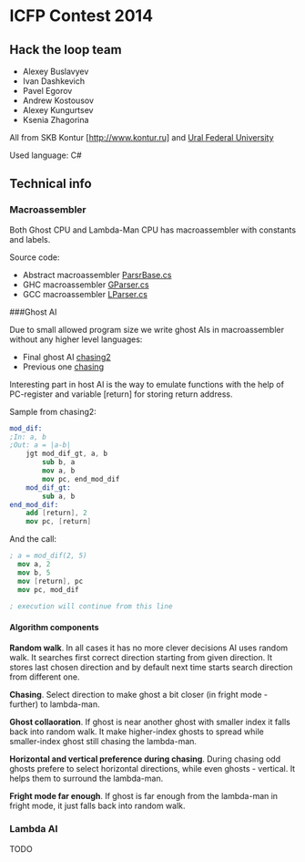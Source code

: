 # ICFP Contest 2014

## Hack the loop team
  * Alexey Buslavyev
  * Ivan Dashkevich
  * Pavel Egorov
  * Andrew Kostousov
  * Alexey Kungurtsev
  * Ksenia Zhagorina

All from SKB Kontur [http://www.kontur.ru] and [Ural Federal University](http://www.urfu.ru)

Used language: C#

## Technical info

### Macroassembler

Both Ghost CPU and Lambda-Man CPU has macroassembler with constants and labels.

Source code:
  * Abstract macroassembler [ParsrBase.cs](src/Lib/Parsing/ParserBase.cs)
  * GHC macroassembler [GParser.cs](src/Lib/Parsing/GParsing/GParser.cs)
  * GCC macroassembler [LParser.cs](src/Lib/Parsing/LParsing/LParser.cs)

###Ghost AI

Due to small allowed program size we write ghost AIs in macroassembler without any higher level languages:

  * Final ghost AI [chasing2](ghosts/chasing2.mghc)
  * Previous one [chasing](ghosts/chasing.mghc)

Interesting part in host AI is the way to emulate functions with the help of PC-register and variable [return] for storing return address.

Sample from chasing2:
```nasm
mod_dif:
;In: a, b
;Out: a = |a-b|
	jgt mod_dif_gt, a, b
		sub b, a
		mov a, b
		mov pc, end_mod_dif
	mod_dif_gt:
		sub a, b
end_mod_dif:
	add [return], 2
	mov pc, [return]
```

And the call:
```nasm
; a = mod_dif(2, 5)
  mov a, 2
  mov b, 5
  mov [return], pc
  mov pc, mod_dif
  
; execution will continue from this line
```

#### Algorithm components

**Random walk**. In all cases it has no more clever decisions AI uses random walk. It searches first correct direction starting from given direction. It stores last chosen direction and by default next time starts search direction from different one.

**Chasing**. Select direction to make ghost a bit closer (in fright mode - further) to lambda-man.

**Ghost collaoration**. If ghost is near another ghost with smaller index it falls back into random walk. It make higher-index ghosts to spread while smaller-index ghost still chasing the lambda-man.

**Horizontal and vertical preference during chasing**. During chasing odd ghosts prefere to select horizontal directions, while even ghosts - vertical. It helps them to surround the lambda-man.

**Fright mode far enough**. If ghost is far enough from the lambda-man in fright mode, it just falls back into random walk.

### Lambda AI

TODO
